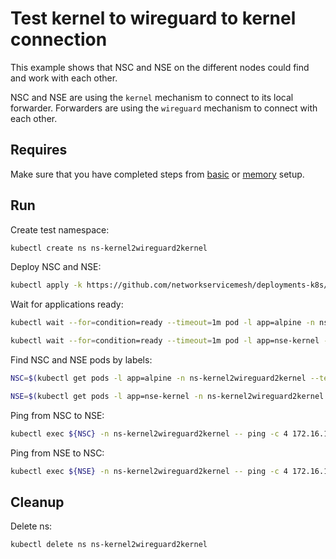 # Test kernel to wireguard to kernel connection

This example shows that NSC and NSE on the different nodes could find and work with each other.

NSC and NSE are using the `kernel` mechanism to connect to its local forwarder.
Forwarders are using the `wireguard` mechanism to connect with each other.

## Requires

Make sure that you have completed steps from [basic](../../basic) or [memory](../../memory) setup.

## Run

Create test namespace:
```bash
kubectl create ns ns-kernel2wireguard2kernel
```

Deploy NSC and NSE:
```bash
kubectl apply -k https://github.com/networkservicemesh/deployments-k8s/examples/use-cases/Kernel2Wireguard2Kernel?ref=b692225e0deb3265823279420196b66a0922bbd7
```

Wait for applications ready:
```bash
kubectl wait --for=condition=ready --timeout=1m pod -l app=alpine -n ns-kernel2wireguard2kernel
```
```bash
kubectl wait --for=condition=ready --timeout=1m pod -l app=nse-kernel -n ns-kernel2wireguard2kernel
```

Find NSC and NSE pods by labels:
```bash
NSC=$(kubectl get pods -l app=alpine -n ns-kernel2wireguard2kernel --template '{{range .items}}{{.metadata.name}}{{"\n"}}{{end}}')
```
```bash
NSE=$(kubectl get pods -l app=nse-kernel -n ns-kernel2wireguard2kernel --template '{{range .items}}{{.metadata.name}}{{"\n"}}{{end}}')
```

Ping from NSC to NSE:
```bash
kubectl exec ${NSC} -n ns-kernel2wireguard2kernel -- ping -c 4 172.16.1.100
```

Ping from NSE to NSC:
```bash
kubectl exec ${NSE} -n ns-kernel2wireguard2kernel -- ping -c 4 172.16.1.101
```

## Cleanup

Delete ns:
```bash
kubectl delete ns ns-kernel2wireguard2kernel
```
